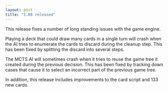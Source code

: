 ```yaml
---
layout: post
title: "1.88 released"
---
```


This release fixes a number of long standing issues with the game engine.

Playing a deck that could draw many cards in a single turn will crash when the
AI tries to enumerate the cards to discard during the cleanup step. This has
been fixed by splitting the discard into several steps.

The MCTS AI will sometimes crash when it tries to reuse the game tree it
created during the previous decision. This has been fixed by tracking down
cases that cause it to select an incorrect part of the previous game tree.

In addition, this release includes improvements to the card script and 133 new cards.
